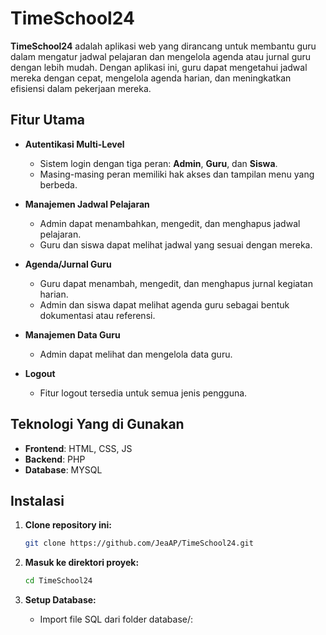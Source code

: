 # TimeSchool24

**TimeSchool24** adalah aplikasi web yang dirancang untuk membantu guru dalam mengatur jadwal pelajaran dan mengelola agenda atau jurnal guru dengan lebih mudah. Dengan aplikasi ini, guru dapat mengetahui jadwal mereka dengan cepat, mengelola agenda harian, dan meningkatkan efisiensi dalam pekerjaan mereka.

## Fitur Utama

- **Autentikasi Multi-Level**

  - Sistem login dengan tiga peran: **Admin**, **Guru**, dan **Siswa**.
  - Masing-masing peran memiliki hak akses dan tampilan menu yang berbeda.

- **Manajemen Jadwal Pelajaran**

  - Admin dapat menambahkan, mengedit, dan menghapus jadwal pelajaran.
  - Guru dan siswa dapat melihat jadwal yang sesuai dengan mereka.

- **Agenda/Jurnal Guru**

  - Guru dapat menambah, mengedit, dan menghapus jurnal kegiatan harian.
  - Admin dan siswa dapat melihat agenda guru sebagai bentuk dokumentasi atau referensi.

- **Manajemen Data Guru**

  - Admin dapat melihat dan mengelola data guru.

- **Logout**
  - Fitur logout tersedia untuk semua jenis pengguna.

## Teknologi Yang di Gunakan

- **Frontend**: HTML, CSS, JS
- **Backend**: PHP
- **Database**: MYSQL

## Instalasi

1. **Clone repository ini:**

   ```bash
   git clone https://github.com/JeaAP/TimeSchool24.git
   ```

2. **Masuk ke direktori proyek:**

   ```bash
   cd TimeSchool24
   ```

3. **Setup Database:**
   - Import file SQL dari folder database/:
